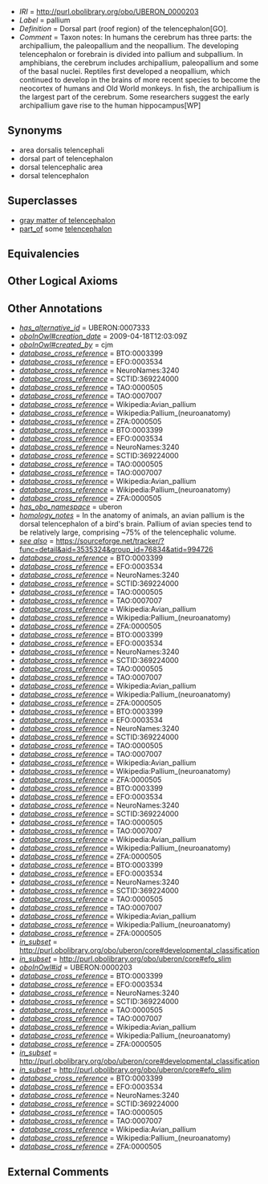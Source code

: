 * *IRI* = http://purl.obolibrary.org/obo/UBERON_0000203
 * *Label* = pallium
 * *Definition* = Dorsal part (roof region) of the telencephalon[GO].
 * *Comment* = Taxon notes: In humans the cerebrum has three parts: the archipallium, the paleopallium and the neopallium. The developing telencephalon or forebrain is divided into pallium and subpallium. In amphibians, the cerebrum includes archipallium, paleopallium and some of the basal nuclei. Reptiles first developed a neopallium, which continued to develop in the brains of more recent species to become the neocortex of humans and Old World monkeys. In fish, the archipallium is the largest part of the cerebrum. Some researchers suggest the early archipallium gave rise to the human hippocampus[WP]

## Synonyms

 * area dorsalis telencephali
 * dorsal part of telencephalon
 * dorsal telencephalic area
 * dorsal telencephalon

## Superclasses

 * [gray matter of telencephalon](../../UBERON/00/UBERON_0011300.md)
 * [part_of](../../BFO/50/BFO_0000050.md) some [telencephalon](../../UBERON/93/UBERON_0001893.md)

## Equivalencies


## Other Logical Axioms


## Other Annotations

 * *[has_alternative_id](../../Id/oboInOwl#hasAlternativeId.md)* = UBERON:0007333
 * *[oboInOwl#creation_date](../../oboInOwl#creation/te/oboInOwl#creation_date.md)* = 2009-04-18T12:03:09Z
 * *[oboInOwl#created_by](../../oboInOwl#created/by/oboInOwl#created_by.md)* = cjm
 * *[database_cross_reference](../../ef/oboInOwl#hasDbXref.md)* = BTO:0003399
 * *[database_cross_reference](../../ef/oboInOwl#hasDbXref.md)* = EFO:0003534
 * *[database_cross_reference](../../ef/oboInOwl#hasDbXref.md)* = NeuroNames:3240
 * *[database_cross_reference](../../ef/oboInOwl#hasDbXref.md)* = SCTID:369224000
 * *[database_cross_reference](../../ef/oboInOwl#hasDbXref.md)* = TAO:0000505
 * *[database_cross_reference](../../ef/oboInOwl#hasDbXref.md)* = TAO:0007007
 * *[database_cross_reference](../../ef/oboInOwl#hasDbXref.md)* = Wikipedia:Avian_pallium
 * *[database_cross_reference](../../ef/oboInOwl#hasDbXref.md)* = Wikipedia:Pallium_(neuroanatomy)
 * *[database_cross_reference](../../ef/oboInOwl#hasDbXref.md)* = ZFA:0000505
 * *[database_cross_reference](../../ef/oboInOwl#hasDbXref.md)* = BTO:0003399
 * *[database_cross_reference](../../ef/oboInOwl#hasDbXref.md)* = EFO:0003534
 * *[database_cross_reference](../../ef/oboInOwl#hasDbXref.md)* = NeuroNames:3240
 * *[database_cross_reference](../../ef/oboInOwl#hasDbXref.md)* = SCTID:369224000
 * *[database_cross_reference](../../ef/oboInOwl#hasDbXref.md)* = TAO:0000505
 * *[database_cross_reference](../../ef/oboInOwl#hasDbXref.md)* = TAO:0007007
 * *[database_cross_reference](../../ef/oboInOwl#hasDbXref.md)* = Wikipedia:Avian_pallium
 * *[database_cross_reference](../../ef/oboInOwl#hasDbXref.md)* = Wikipedia:Pallium_(neuroanatomy)
 * *[database_cross_reference](../../ef/oboInOwl#hasDbXref.md)* = ZFA:0000505
 * *[has_obo_namespace](../../ce/oboInOwl#hasOBONamespace.md)* = uberon
 * *[homology_notes](../../UBPROP/03/UBPROP_0000003.md)* = In the anatomy of animals, an avian pallium is the dorsal telencephalon of a bird's brain. Pallium of avian species tend to be relatively large, comprising ~75% of the telencephalic volume.
 * *[see also](../../so/rdf-schema#seeAlso.md)* = https://sourceforge.net/tracker/?func=detail&aid=3535324&group_id=76834&atid=994726
 * *[database_cross_reference](../../ef/oboInOwl#hasDbXref.md)* = BTO:0003399
 * *[database_cross_reference](../../ef/oboInOwl#hasDbXref.md)* = EFO:0003534
 * *[database_cross_reference](../../ef/oboInOwl#hasDbXref.md)* = NeuroNames:3240
 * *[database_cross_reference](../../ef/oboInOwl#hasDbXref.md)* = SCTID:369224000
 * *[database_cross_reference](../../ef/oboInOwl#hasDbXref.md)* = TAO:0000505
 * *[database_cross_reference](../../ef/oboInOwl#hasDbXref.md)* = TAO:0007007
 * *[database_cross_reference](../../ef/oboInOwl#hasDbXref.md)* = Wikipedia:Avian_pallium
 * *[database_cross_reference](../../ef/oboInOwl#hasDbXref.md)* = Wikipedia:Pallium_(neuroanatomy)
 * *[database_cross_reference](../../ef/oboInOwl#hasDbXref.md)* = ZFA:0000505
 * *[database_cross_reference](../../ef/oboInOwl#hasDbXref.md)* = BTO:0003399
 * *[database_cross_reference](../../ef/oboInOwl#hasDbXref.md)* = EFO:0003534
 * *[database_cross_reference](../../ef/oboInOwl#hasDbXref.md)* = NeuroNames:3240
 * *[database_cross_reference](../../ef/oboInOwl#hasDbXref.md)* = SCTID:369224000
 * *[database_cross_reference](../../ef/oboInOwl#hasDbXref.md)* = TAO:0000505
 * *[database_cross_reference](../../ef/oboInOwl#hasDbXref.md)* = TAO:0007007
 * *[database_cross_reference](../../ef/oboInOwl#hasDbXref.md)* = Wikipedia:Avian_pallium
 * *[database_cross_reference](../../ef/oboInOwl#hasDbXref.md)* = Wikipedia:Pallium_(neuroanatomy)
 * *[database_cross_reference](../../ef/oboInOwl#hasDbXref.md)* = ZFA:0000505
 * *[database_cross_reference](../../ef/oboInOwl#hasDbXref.md)* = BTO:0003399
 * *[database_cross_reference](../../ef/oboInOwl#hasDbXref.md)* = EFO:0003534
 * *[database_cross_reference](../../ef/oboInOwl#hasDbXref.md)* = NeuroNames:3240
 * *[database_cross_reference](../../ef/oboInOwl#hasDbXref.md)* = SCTID:369224000
 * *[database_cross_reference](../../ef/oboInOwl#hasDbXref.md)* = TAO:0000505
 * *[database_cross_reference](../../ef/oboInOwl#hasDbXref.md)* = TAO:0007007
 * *[database_cross_reference](../../ef/oboInOwl#hasDbXref.md)* = Wikipedia:Avian_pallium
 * *[database_cross_reference](../../ef/oboInOwl#hasDbXref.md)* = Wikipedia:Pallium_(neuroanatomy)
 * *[database_cross_reference](../../ef/oboInOwl#hasDbXref.md)* = ZFA:0000505
 * *[database_cross_reference](../../ef/oboInOwl#hasDbXref.md)* = BTO:0003399
 * *[database_cross_reference](../../ef/oboInOwl#hasDbXref.md)* = EFO:0003534
 * *[database_cross_reference](../../ef/oboInOwl#hasDbXref.md)* = NeuroNames:3240
 * *[database_cross_reference](../../ef/oboInOwl#hasDbXref.md)* = SCTID:369224000
 * *[database_cross_reference](../../ef/oboInOwl#hasDbXref.md)* = TAO:0000505
 * *[database_cross_reference](../../ef/oboInOwl#hasDbXref.md)* = TAO:0007007
 * *[database_cross_reference](../../ef/oboInOwl#hasDbXref.md)* = Wikipedia:Avian_pallium
 * *[database_cross_reference](../../ef/oboInOwl#hasDbXref.md)* = Wikipedia:Pallium_(neuroanatomy)
 * *[database_cross_reference](../../ef/oboInOwl#hasDbXref.md)* = ZFA:0000505
 * *[database_cross_reference](../../ef/oboInOwl#hasDbXref.md)* = BTO:0003399
 * *[database_cross_reference](../../ef/oboInOwl#hasDbXref.md)* = EFO:0003534
 * *[database_cross_reference](../../ef/oboInOwl#hasDbXref.md)* = NeuroNames:3240
 * *[database_cross_reference](../../ef/oboInOwl#hasDbXref.md)* = SCTID:369224000
 * *[database_cross_reference](../../ef/oboInOwl#hasDbXref.md)* = TAO:0000505
 * *[database_cross_reference](../../ef/oboInOwl#hasDbXref.md)* = TAO:0007007
 * *[database_cross_reference](../../ef/oboInOwl#hasDbXref.md)* = Wikipedia:Avian_pallium
 * *[database_cross_reference](../../ef/oboInOwl#hasDbXref.md)* = Wikipedia:Pallium_(neuroanatomy)
 * *[database_cross_reference](../../ef/oboInOwl#hasDbXref.md)* = ZFA:0000505
 * *[in_subset](../../et/oboInOwl#inSubset.md)* = http://purl.obolibrary.org/obo/uberon/core#developmental_classification
 * *[in_subset](../../et/oboInOwl#inSubset.md)* = http://purl.obolibrary.org/obo/uberon/core#efo_slim
 * *[oboInOwl#id](../../id/oboInOwl#id.md)* = UBERON:0000203
 * *[database_cross_reference](../../ef/oboInOwl#hasDbXref.md)* = BTO:0003399
 * *[database_cross_reference](../../ef/oboInOwl#hasDbXref.md)* = EFO:0003534
 * *[database_cross_reference](../../ef/oboInOwl#hasDbXref.md)* = NeuroNames:3240
 * *[database_cross_reference](../../ef/oboInOwl#hasDbXref.md)* = SCTID:369224000
 * *[database_cross_reference](../../ef/oboInOwl#hasDbXref.md)* = TAO:0000505
 * *[database_cross_reference](../../ef/oboInOwl#hasDbXref.md)* = TAO:0007007
 * *[database_cross_reference](../../ef/oboInOwl#hasDbXref.md)* = Wikipedia:Avian_pallium
 * *[database_cross_reference](../../ef/oboInOwl#hasDbXref.md)* = Wikipedia:Pallium_(neuroanatomy)
 * *[database_cross_reference](../../ef/oboInOwl#hasDbXref.md)* = ZFA:0000505
 * *[in_subset](../../et/oboInOwl#inSubset.md)* = http://purl.obolibrary.org/obo/uberon/core#developmental_classification
 * *[in_subset](../../et/oboInOwl#inSubset.md)* = http://purl.obolibrary.org/obo/uberon/core#efo_slim
 * *[database_cross_reference](../../ef/oboInOwl#hasDbXref.md)* = BTO:0003399
 * *[database_cross_reference](../../ef/oboInOwl#hasDbXref.md)* = EFO:0003534
 * *[database_cross_reference](../../ef/oboInOwl#hasDbXref.md)* = NeuroNames:3240
 * *[database_cross_reference](../../ef/oboInOwl#hasDbXref.md)* = SCTID:369224000
 * *[database_cross_reference](../../ef/oboInOwl#hasDbXref.md)* = TAO:0000505
 * *[database_cross_reference](../../ef/oboInOwl#hasDbXref.md)* = TAO:0007007
 * *[database_cross_reference](../../ef/oboInOwl#hasDbXref.md)* = Wikipedia:Avian_pallium
 * *[database_cross_reference](../../ef/oboInOwl#hasDbXref.md)* = Wikipedia:Pallium_(neuroanatomy)
 * *[database_cross_reference](../../ef/oboInOwl#hasDbXref.md)* = ZFA:0000505

## External Comments

